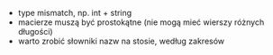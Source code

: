 * type mismatch, np. int + string
* macierze muszą być prostokątne (nie mogą mieć wierszy różnych długości)
* warto zrobić słowniki nazw na stosie, według zakresów 